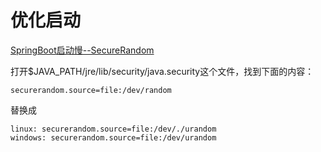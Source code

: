 # 优化启动
[SpringBoot启动慢--SecureRandom](https://blog.csdn.net/lsm135/article/details/77801052)

打开$JAVA_PATH/jre/lib/security/java.security这个文件，找到下面的内容：
```$xslt
securerandom.source=file:/dev/random
```
替换成
```$xslt
linux: securerandom.source=file:/dev/./urandom
windows: securerandom.source=file:/dev/urandom
```